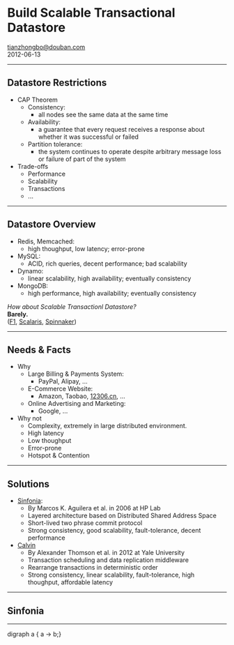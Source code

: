 # Build Scalable Transactional Datastore

<tianzhongbo@douban.com>  
2012-06-13

---
## Datastore Restrictions

* CAP Theorem
    * Consistency: 
        * all nodes see the same data at the same time
    * Availability: 
        * a guarantee that every request receives a response about whether it was successful or failed
    * Partition tolerance: 
        * the system continues to operate despite arbitrary message loss or failure of part of the system
* Trade-offs 
    * Performance
    * Scalability
    * Transactions
    * ...

---
## Datastore Overview

* Redis, Memcached:
    * high thoughput, low latency; error-prone 
* MySQL: 
    * ACID, rich queries, decent performance; bad scalability
* Dynamo:
    * linear scalability, high availability; eventually consistency
* MongoDB:
    * high performance, high availability; eventually consistency

_How about Scalable Transactionl Datastore?_  
__Barely.__  
([F1][], [Scalaris][], [Spinnaker][])

[F1]: http://research.google.com/pubs/pub38125.html
[Scalaris]: http://code.google.com/p/scalaris/
[Spinnaker]: http://www.vldb.org/2011/files/slides/research15/rSession15-1.ppt
---
## Needs & Facts

* Why
    * Large Billing & Payments System:
        * PayPal, Alipay, ...
    * E-Commerce Website:
        * Amazon, Taobao, [12306.cn](http://www.12306.cn), ...
    * Online Advertising and Marketing:
        * Google, ...
* Why not
    * Complexity, extremely in large distributed environment.
    * High latency
    * Low thoughput
    * Error-prone
    * Hotspot & Contention

---
## Solutions

* [Sinfonia][]:
    * By Marcos K. Aguilera et al. in 2006 at HP Lab
    * Layered architecture based on Distributed Shared Address Space
    * Short-lived two phrase commit protocol
    * Strong consistency, good scalability, fault-tolerance, decent performance
* [Calvin][]
    * By Alexander Thomson et al. in 2012 at Yale University
    * Transaction scheduling and data replication middleware
    * Rearrange transactions in deterministic order
    * Strong consistency, linear scalability, fault-tolerance, high thoughput, affordable latency

[Sinfonia]: http://www.hpl.hp.com/research/ispil/projects/sinfonia/index.html
[Calvin]: http://dl.acm.org/citation.cfm?id=2213838
---
## Sinfonia

---
<dot>
    digraph a { a -> b;}
</dot>

<!-- 
    vim: filetype=markdown
-->
